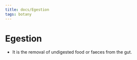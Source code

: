 ```yaml
---
title: docs/Egestion
tags: botany
---
```


# Egestion
- It is the removal of undigested food or faeces from the gut.